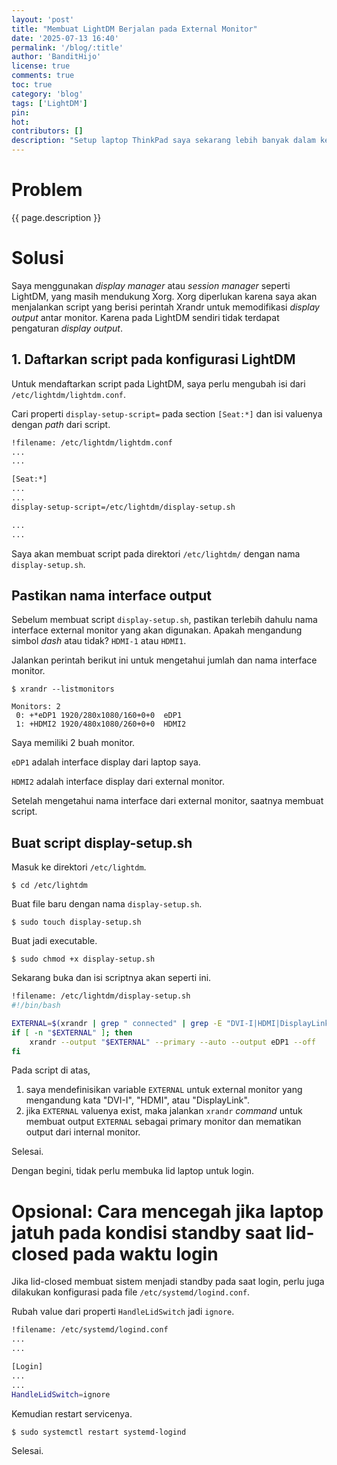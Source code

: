 ```yaml
---
layout: 'post'
title: "Membuat LightDM Berjalan pada External Monitor"
date: '2025-07-13 16:40'
permalink: '/blog/:title'
author: 'BanditHijo'
license: true
comments: true
toc: true
category: 'blog'
tags: ['LightDM']
pin:
hot:
contributors: []
description: "Setup laptop ThinkPad saya sekarang lebih banyak dalam keadaan lid-closed (layar tertutup). Secara default, LightDM akan ditampilkan pada primary monitor, karena laptop saya dalam keadaan tertutup, saya ingin menampilkannya pada external monitor. Sehingga lid akan tetap menutup ketika login."
---
```


# Problem

{{ page.description }}

# Solusi

Saya menggunakan *display manager* atau *session manager* seperti LightDM, yang masih mendukung Xorg. Xorg diperlukan karena saya akan menjalankan script yang berisi perintah Xrandr untuk memodifikasi *display output* antar monitor. Karena pada LightDM sendiri tidak terdapat pengaturan *display output*.


## 1. Daftarkan script pada konfigurasi LightDM

Untuk mendaftarkan script pada LightDM, saya perlu mengubah isi dari `/etc/lightdm/lightdm.conf`.

Cari properti `display-setup-script=` pada section `[Seat:*]` dan isi valuenya dengan *path* dari script.

```bash
!filename: /etc/lightdm/lightdm.conf
...
...

[Seat:*]
...
...
display-setup-script=/etc/lightdm/display-setup.sh

...
...
```

Saya akan membuat script pada direktori `/etc/lightdm/` dengan nama `display-setup.sh`.


## Pastikan nama interface output

Sebelum membuat script `display-setup.sh`, pastikan terlebih dahulu nama interface external monitor yang akan digunakan. Apakah mengandung simbol *dash* atau tidak? `HDMI-1` atau `HDMI1`.

Jalankan perintah berikut ini untuk mengetahui jumlah dan nama interface monitor.

```
$ xrandr --listmonitors
```

```
Monitors: 2
 0: +*eDP1 1920/280x1080/160+0+0  eDP1
 1: +HDMI2 1920/480x1080/260+0+0  HDMI2
```

Saya memiliki 2 buah monitor.

`eDP1` adalah interface display dari laptop saya.

`HDMI2` adalah interface display dari external monitor.

Setelah mengetahui nama interface dari external monitor, saatnya membuat script.


## Buat script display-setup.sh

Masuk ke direktori `/etc/lightdm`.

```
$ cd /etc/lightdm
```

Buat file baru dengan nama `display-setup.sh`.

```
$ sudo touch display-setup.sh
```

Buat jadi executable.

```
$ sudo chmod +x display-setup.sh
```

Sekarang buka dan isi scriptnya akan seperti ini.

```bash
!filename: /etc/lightdm/display-setup.sh
#!/bin/bash

EXTERNAL=$(xrandr | grep " connected" | grep -E "DVI-I|HDMI|DisplayLink" | cut -d" " -f1 | head -n1)
if [ -n "$EXTERNAL" ]; then
    xrandr --output "$EXTERNAL" --primary --auto --output eDP1 --off
fi
```

Pada script di atas,

1. saya mendefinisikan variable `EXTERNAL` untuk external monitor yang mengandung kata "DVI-I", "HDMI", atau "DisplayLink".
2. jika `EXTERNAL` valuenya exist, maka jalankan `xrandr` *command* untuk membuat output `EXTERNAL` sebagai primary monitor dan mematikan output dari internal monitor.

Selesai.

Dengan begini, tidak perlu membuka lid laptop untuk login.


# Opsional: Cara mencegah jika laptop jatuh pada kondisi standby saat lid-closed pada waktu login

Jika lid-closed membuat sistem menjadi standby pada saat login, perlu juga dilakukan konfigurasi pada file `/etc/systemd/logind.conf`.

Rubah value dari properti `HandleLidSwitch` jadi `ignore`.

```bash
!filename: /etc/systemd/logind.conf
...
...

[Login]
...
...
HandleLidSwitch=ignore
```

Kemudian restart servicenya.

```
$ sudo systemctl restart systemd-logind
```

Selesai.

